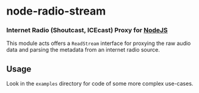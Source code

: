node-radio-stream
=================
### Internet Radio (Shoutcast, ICEcast) Proxy for [NodeJS][]

This module acts offers a `ReadStream` interface for proxying the raw
audio data and parsing the metadata from an internet radio source.

Usage
-----

Look in the `examples` directory for code of some more complex use-cases.


[NodeJS]: http://nodejs.org
